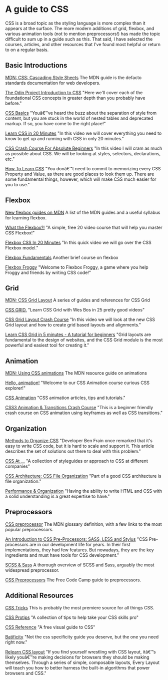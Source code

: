 # A guide to CSS

CSS is a broad topic as the styling language is more complex than it appears at the surface. The more modern additions of grid, flexbox, and various animation tools (not to mention preprocessors!) has made the topic difficult to sum up in a guide such as this. That said, I have selected the courses, articles, and other resources that I've found most helpful or return to on a regular basis.

## Basic Introductions

[MDN: CSS: Cascading Style Sheets](https://developer.mozilla.org/en-US/docs/Web/CSS) The MDN guide is the defacto standards documentation for web developers.

[The Odin Project Introduction to CSS](https://www.theodinproject.com/courses/html5-and-css3#css) "Here we'll cover each of the foundational CSS concepts in greater depth than you probably have before."

[CSS Basics](https://www.cssbasics.com/) "Youâ€™ve heard the buzz about the separation of style from content, but you are stuck in the world of nested tables and deprecated markup. If so, you have come to the right place!"

[Learn CSS in 20 Minutes](https://www.youtube.com/watch?v=1PnVor36\_40) "In this video we will cover everything you need to know to get up and running with CSS in only 20 minutes."

[CSS Crash Course For Absolute Beginners](https://www.youtube.com/watch?v=yfoY53QXEnI) "In this video I will cram as much as possible about CSS. We will be looking at styles, selectors, declarations, etc."

[How To Learn CSS](https://www.smashingmagazine.com/2019/01/how-to-learn-css/) "You donâ€™t need to commit to memorizing every CSS Property and Value, as there are good places to look them up. There are some fundamental things, however, which will make CSS much easier for you to use."

## Flexbox

[New flexbox guides on MDN](https://hacks.mozilla.org/2018/01/new-flexbox-guides-on-mdn/) A list of the MDN guides and a useful syllabus for learning flexbox.

[What the Flexbox?!](https://flexbox.io/) "A simple, free 20 video course that will help you master CSS Flexbox!"

[Flexbox CSS In 20 Minutes](https://www.youtube.com/watch?v=JJSoEo8JSnc) "In this quick video we will go over the CSS Flexbox model."

[Flexbox Fundamentals](https://egghead.io/courses/flexbox-fundamentals) Another brief course on flexbox

[Flexbox Froggy](https://flexboxfroggy.com/) "Welcome to Flexbox Froggy, a game where you help Froggy and friends by writing CSS code!"

## Grid

[MDN: CSS Grid Layout](https://developer.mozilla.org/en-US/docs/Web/CSS/CSS\_Grid\_Layout) A series of guides and references for CSS Grid

[CSS GRID.](https://cssgrid.io/) "Learn CSS Grid with Wes Bos in 25 pretty good videos"

[CSS Grid Layout Crash Course](https://www.youtube.com/watch?v=jV8B24rSN5o) "In this video we will look at the new CSS Grid layout and how to create grid based layouts and alignments."

[Learn CSS Grid in 5 minutes - A tutorial for beginners](https://www.freecodecamp.org/news/learn-css-grid-in-5-minutes-f582e87b1228/) "Grid layouts are fundamental to the design of websites, and the CSS Grid module is the most powerful and easiest tool for creating it."

## Animation

[MDN: Using CSS animations](https://developer.mozilla.org/en-US/docs/Web/CSS/CSS\_Animations/Using\_CSS\_animations) The MDN resource guide on animations

[Hello, animation!](https://css-animations.io/) "Welcome to our CSS Animation course curious CSS explorer!"

[CSS Animation](https://cssanimation.rocks/) "CSS animation articles, tips and tutorials."

[CSS3 Animation & Transitions Crash Course](https://www.youtube.com/watch?v=zHUpx90NerM) "This is a beginner friendly crash course on CSS animation using keyframes as well as CSS transitions."

## Organization

[Methods to Organize CSS](https://css-tricks.com/methods-organize-css/) "Developer Ben Frain once remarked that it's easy to write CSS code, but it is hard to scale and support it. This article describes the set of solutions out there to deal with this problem."

[CSS At \_\_](https://github.com/yuanchuan/CSS-at) "A collection of styleguides or approach to CSS at different companies"

[CSS Architecture: CSS File Organization](https://www.sitepoint.com/css-architecture-css-file-organization/) "Part of a good CSS architecture is file organization."

[Performance & Organization](https://learn.shayhowe.com/advanced-html-css/performance-organization/) "Having the ability to write HTML and CSS with a solid understanding is a great expertise to have."

## Preprocessors

[CSS preprocessor](https://developer.mozilla.org/en-US/docs/Glossary/CSS\_preprocessor) The MDN glossary definition, with a few links to the most popular preprocessors.

[An Introduction to CSS Pre-Processors: SASS, LESS and Stylus](https://htmlmag.com/article/an-introduction-to-css-preprocessors-sass-less-stylus) "CSS Pre-processors are in our development life for years. In their first implementations, they had few features. But nowadays, they are the key ingredients and must have tools for CSS development."

[SCSS & Sass](https://learn.shayhowe.com/advanced-html-css/preprocessors/#scss-sass) A thorough overview of SCSS and Sass, arguably the most widespread preprocessor.

[CSS Preprocessors](https://guide.freecodecamp.org/css/css-preprocessors/) The Free Code Camp guide to preprocessors.

## Additional Resources

[CSS Tricks](https://css-tricks.com) This is probably the most premiere source for all things CSS.

[CSS Protips](https://github.com/AllThingsSmitty/css-protips) "A collection of tips to help take your CSS skills pro"

[CSS Reference](https://cssreference.io/) "A free visual guide to CSS"

[Batificity](http://batificity.com/) "Not the css specificity guide you deserve, but the one you need right now."

[Relearn CSS layout](https://every-layout.dev/) "If you find yourself wrestling with CSS layout, itâ€™s likely youâ€™re making decisions for browsers they should be making themselves. Through a series of simple, composable layouts, Every Layout will teach you how to better harness the built-in algorithms that power browsers and CSS."
